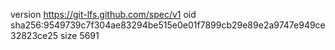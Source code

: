 version https://git-lfs.github.com/spec/v1
oid sha256:9549739c7f304ae83294be515e0e01f7899cb29e89e2a9747e949ce32823ce25
size 5691
